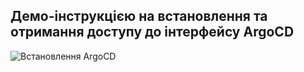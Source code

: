 ## Демо-інструкцією на встановлення та отримання доступу до інтерфейсу ArgoCD
![Встановлення ArgoCD](../screen_capture_installing_argocd.gif)